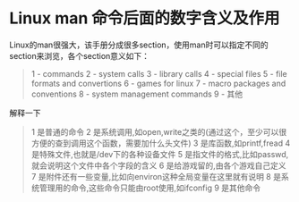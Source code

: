 # Linux man 命令后面的数字含义及作用

Linux的man很强大，该手册分成很多section，使用man时可以指定不同的section来浏览，各个section意义如下： 

> 1 - commands
> 2 - system calls
> 3 - library calls
> 4 - special files
> 5 - file formats and convertions
> 6 - games for linux
> 7 - macro packages and conventions
> 8 - system management commands
> 9 - 其他

解释一下

> 1 是普通的命令
> 2 是系统调用,如open,write之类的(通过这个，至少可以很方便的查到调用这个函数，需要加什么头文件)
> 3 是库函数,如printf,fread
> 4 是特殊文件,也就是/dev下的各种设备文件
> 5 是指文件的格式,比如passwd, 就会说明这个文件中各个字段的含义
> 6 是给游戏留的,由各个游戏自己定义
> 7 是附件还有一些变量,比如向environ这种全局变量在这里就有说明
> 8 是系统管理用的命令,这些命令只能由root使用,如ifconfig
> 9 是其他命令